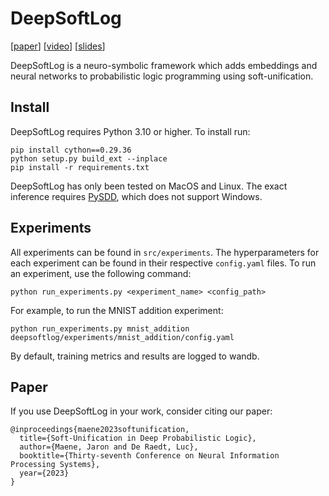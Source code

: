 # DeepSoftLog

[[paper](https://openreview.net/pdf?id=s86M8naPSv)] [[video](https://youtu.be/3yQbcer-suA)] [[slides](https://neurips.cc/media/neurips-2023/Slides/70284.pdf)]

DeepSoftLog is a neuro-symbolic framework which adds embeddings and neural networks to probabilistic logic programming using soft-unification.


## Install

DeepSoftLog requires Python 3.10 or higher. To install run:
```shell
pip install cython==0.29.36
python setup.py build_ext --inplace
pip install -r requirements.txt
```

DeepSoftLog has only been tested on MacOS and Linux. The exact inference requires [PySDD](https://github.com/wannesm/PySDD), which does not support Windows.

## Experiments

All experiments can be found in `src/experiments`. The hyperparameters for each experiment can be found in their respective `config.yaml` files. 
To run an experiment, use the following command:
```shell
python run_experiments.py <experiment_name> <config_path>
```
For example, to run the MNIST addition experiment:
```shell
python run_experiments.py mnist_addition deepsoftlog/experiments/mnist_addition/config.yaml
```

By default, training metrics and results are logged to wandb.

## Paper

If you use DeepSoftLog in your work, consider citing our paper:

```
@inproceedings{maene2023softunification,
  title={Soft-Unification in Deep Probabilistic Logic},
  author={Maene, Jaron and De Raedt, Luc},
  booktitle={Thirty-seventh Conference on Neural Information Processing Systems},
  year={2023}
}
```